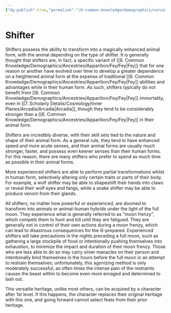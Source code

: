 ```yaml
---
{"dg-publish":true,"permalink":"/6-common-knowledge/demographics/versatile-heritages/shifter/"}
---
```


# Shifter

Shifters possess the ability to transform into a magically enhanced animal form, with the animal depending on the type of shifter. It is generally thought that shifters are, in fact, a specific variant of [[6. Common Knowledge/Demographics/Ancestries/Apparition/Fey/Fey\|Fey]] that for one reason or another have evolved over time to develop a greater dependence on a heightened animal form at the expense of traditional [[6. Common Knowledge/Demographics/Ancestries/Apparition/Fey/Fey\|Fey]] abilities and advantages while in their human form. As such, shifters typically do not benefit from [[6. Common Knowledge/Demographics/Ancestries/Apparition/Fey/Fey\|Fey]] immortality, even in [[7. Scholarly Details/Cosmology/Inner Planes/Arcadia/Arcadia\|Arcadia]], though they tend to be considerably stronger than a [[6. Common Knowledge/Demographics/Ancestries/Apparition/Fey/Fey\|Fey]] in their animal form. 

Shifters are incredibly diverse, with their skill sets tied to the nature and shape of their animal form. As a general rule, they tend to have enhanced speed and more acute senses, and their animal forms are usually much stronger, faster, and possess even keener senses than their human forms. For this reason, there are many shifters who prefer to spend as much time as possible in their animal forms. 

More experienced shifters are able to perform partial transformations whilst in human form, selectively altering only certain traits or parts of their body. For example, a wolf shifter may be able to shapeshift their hands into claws or reveal their wolf eyes and fangs, while a snake shifter may be able to produce venom from their glands.

All shifters, no matter how powerful or experienced, are doomed to transform into animals or animal-human hybrids under the light of the full moon. They experience what is generally referred to as "moon frenzy", which compels them to hunt and kill until they are fatigued. They are generally not in control of their own actions during a moon frenzy, which can lead to disastrous consequences for the ill-prepared.  Experienced shifters will take precautions in the nights preceding a full moon, such as gathering a large stockpile of food or intentionally pushing themselves into exhaustion, to minimize the impact and duration of their moon frenzy. Those who are less able to do so may carry silver manacles on their person and intentionally bind themselves in the hours before the full moon in an attempt to restrain themselves; unfortunately, this agonizing method is only moderately successful, as often times the intense pain of the restraints causes the beast within to become even more enraged and determined to lash out.  

This versatile heritage, unlike most others, can be acquired by a character after 1st level. If this happens, the character replaces their original heritage with this one, and going forward cannot select feats from their prior heritage. 